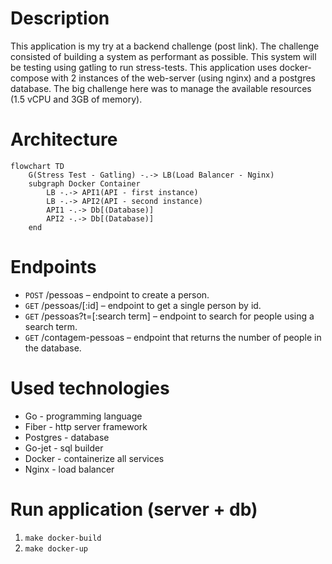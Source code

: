 # Description

This application is my try at a backend challenge (post link). The challenge consisted of building a system as performant as possible. This system will be testing using gatling to run stress-tests.
This application uses docker-compose with 2 instances of the web-server (using nginx) and a postgres database. The big challenge here was to manage the available resources (1.5 vCPU and 3GB of memory).

# Architecture

```mermaid
flowchart TD
    G(Stress Test - Gatling) -.-> LB(Load Balancer - Nginx)
    subgraph Docker Container
        LB -.-> API1(API - first instance)
        LB -.-> API2(API - second instance)
        API1 -.-> Db[(Database)]
        API2 -.-> Db[(Database)]
    end
```

# Endpoints

- `POST` /pessoas – endpoint to create a person.
- `GET` /pessoas/[:id] – endpoint to get a single person by id.
- `GET` /pessoas?t=[:search term] – endpoint to search for people using a search term.
- `GET` /contagem-pessoas – endpoint that returns the number of people in the database.

# Used technologies

- Go - programming language
- Fiber - http server framework
- Postgres - database
- Go-jet - sql builder
- Docker - containerize all services
- Nginx - load balancer

# Run application (server + db)

1. `make docker-build`
2. `make docker-up`
